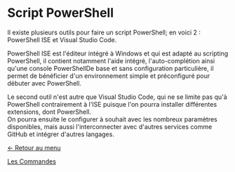 # Script PowerShell

Il existe plusieurs outils pour faire un script PowerShell; en voici 2 : PowerShell ISE et Visual Studio Code.

PowerShell ISE est l'éditeur intégré à Windows et qui est adapté au scripting PowerShell, il contient notamment l'aide intégré, l'auto-complétion ainsi qu'une console PowerShellDe base et sans configuration particulière, il  permet de bénéficier d'un environnement simple et préconfiguré pour débuter avec PowerShell.

Le second outil n'est autre que Visual Studio Code, qui ne se limite pas qu'à PowerShell contrairement à l'ISE puisque l'on pourra installer différentes extensions, dont PowerShell.  
On pourra ensuite le configurer à souhait avec les nombreux paramètres disponibles, mais aussi l'interconnecter avec d'autres services comme GitHub et intégrer d'autres langages.

[← Retour au menu](https://github.com/mveron13/cours.linux/blob/main/README.md)


[Les Commandes](https://github.com/mveron13/cours.linux/blob/main/powershell/Les_commandes.md)
